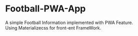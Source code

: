 # Football-PWA-App
A simple Football Information implemented with PWA Feature.  
Using Materializecss for front-ent FrameWork.

